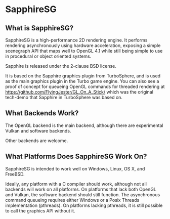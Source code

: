 SapphireSG
==========

What is SapphireSG?
-------------------

SapphireSG is a high-performance 2D rendering engine. It performs rendering 
asynchronously using hardware acceleration, exposing a simple scenegraph API
that maps well to OpenGL 4.1 while still being simple to use in procedural or
object oriented systems.

Sapphire is released under the 2-clause BSD license.

It is based on the Sapphire graphics plugin from TurboSphere, and is used as
the main graphics plugin in the Turbo game engine. You can also see a proof
of concept for queueing OpenGL commands for threaded rendering at 
https://github.com/FlyingJester/GL_On_A_Stick/ which was the original tech-demo
that Sapphire in TurboSphere was based on.

What Backends Work?
-------------------

The OpenGL backend is the main backend, although there are experimental Vulkan
and software backends.

Other backends are welcome.

What Platforms Does SapphireSG Work On?
---------------------------------------

SapphireSG is intended to work well on Windows, Linux, OS X, and FreeBSD.

Ideally, any platform with a C compiler should work, although not all backends
will work on all platforms. On platforms that lack both OpenGL and Vulkan, the
software backend should still function. The asynchronous command queueing 
requires either Windows or a Posix Threads implementation (pthreads). On 
platforms lacking pthreads, it is still possible to call the graphics API
without it.
